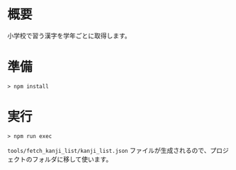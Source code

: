 # 概要
小学校で習う漢字を学年ごとに取得します。

# 準備

```
> npm install
```

# 実行

```
> npm run exec
```

`tools/fetch_kanji_list/kanji_list.json` ファイルが生成されるので、プロジェクトのフォルダに移して使います。
